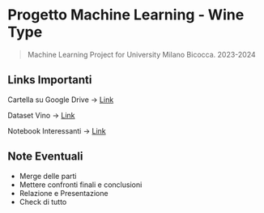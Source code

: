 # Progetto Machine Learning - Wine Type

> Machine Learning Project for University Milano Bicocca. 2023-2024

## Links Importanti

Cartella su Google Drive -> [Link](https://drive.google.com/drive/folders/1n9fps5BMkl3JZvavW-G9S24-5QueV1nS?usp=drive_link)

Dataset Vino -> [Link](https://www.kaggle.com/datasets/rajyellow46/wine-quality)

Notebook Interessanti -> [Link](https://www.kaggle.com/datasets/rajyellow46/wine-quality/code)

## Note Eventuali

- Merge delle parti
- Mettere confronti finali e conclusioni
- Relazione e Presentazione
- Check di tutto

